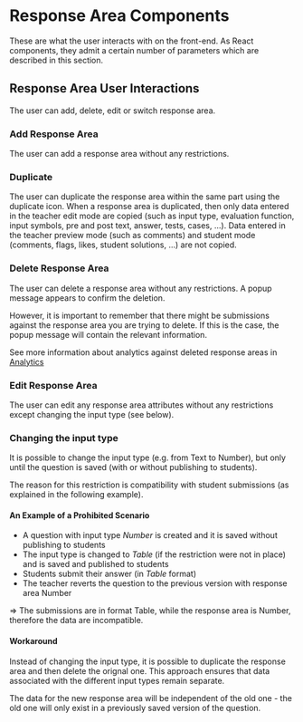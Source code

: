 # Response Area Components

These are what the user interacts with on the front-end. As React components, they admit a certain number of parameters which are described in this section.

## Response Area User Interactions

The user can add, delete, edit or switch response area.

### Add Response Area

The user can add a response area without any restrictions.

### Duplicate

The user can duplicate the response area within the same part using the duplicate icon. When a response area is duplicated, then only data entered in the teacher edit mode are copied (such as input type, evaluation function, input symbols, pre and post text, answer, tests, cases, ...). Data entered in the teacher preview mode (such as comments) and student mode (comments, flags, likes, student solutions, ...) are not copied.

### Delete Response Area

The user can delete a response area without any restrictions. A popup message appears to confirm the deletion.

However, it is important to remember that there might be submissions against the response area you are trying to delete. If this is the case, the popup message will contain the relevant information. 

See more information about analytics against deleted response areas in [Analytics](../../../../guides/analytics)

### Edit Response Area

The user can edit any response area attributes without any restrictions except changing the input type (see below).

### Changing the input type

It is possible to change the input type (e.g. from Text to Number), but only until the question is saved (with or without publishing to students).

The reason for this restriction is compatibility with student submissions (as explained in the following example). 

#### An Example of a Prohibited Scenario

- A question with input type *Number* is created and it is saved without publishing to students
- The input type is changed to *Table* (if the restriction were not in place) and is saved and published to students
- Students submit their answer (in *Table* format)
- The teacher reverts the question to the previous version with response area Number

 => The submissions are in format Table, while the response area is Number, therefore the data are incompatible.

#### Workaround

Instead of changing the input type, it is possible to duplicate the response area and then delete the orignal one. This approach ensures that data associated with the different input types remain separate.

The data for the new response area will be independent of the old one - the old one will only exist in a previously saved version of the question.

